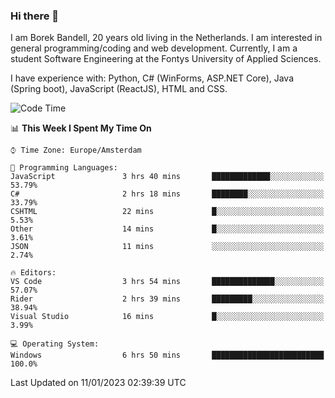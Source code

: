 ### Hi there 👋

I am Borek Bandell, 20 years old living in the Netherlands. I am interested in general programming/coding and web development. Currently, I am a student Software Engineering at the Fontys University of Applied Sciences.

I have experience with: Python, C# (WinForms, ASP.NET Core), Java (Spring boot), JavaScript (ReactJS), HTML and CSS.

<!--START_SECTION:waka-->
![Code Time](http://img.shields.io/badge/Code%20Time-334%20hrs%2026%20mins-blue)

📊 **This Week I Spent My Time On** 

```text
⌚︎ Time Zone: Europe/Amsterdam

💬 Programming Languages: 
JavaScript               3 hrs 40 mins       █████████████░░░░░░░░░░░░   53.79% 
C#                       2 hrs 18 mins       ████████░░░░░░░░░░░░░░░░░   33.79% 
CSHTML                   22 mins             █░░░░░░░░░░░░░░░░░░░░░░░░   5.53% 
Other                    14 mins             █░░░░░░░░░░░░░░░░░░░░░░░░   3.61% 
JSON                     11 mins             ░░░░░░░░░░░░░░░░░░░░░░░░░   2.74%

🔥 Editors: 
VS Code                  3 hrs 54 mins       ██████████████░░░░░░░░░░░   57.07% 
Rider                    2 hrs 39 mins       █████████░░░░░░░░░░░░░░░░   38.94% 
Visual Studio            16 mins             █░░░░░░░░░░░░░░░░░░░░░░░░   3.99%

💻 Operating System: 
Windows                  6 hrs 50 mins       █████████████████████████   100.0%

```


 Last Updated on 11/01/2023 02:39:39 UTC
<!--END_SECTION:waka-->

<!--**tcBorek2002/tcBorek2002** is a ✨ _special_ ✨ repository because its `README.md` (this file) appears on your GitHub profile.

Here are some ideas to get you started:

- 🔭 I’m currently working on ...
- 🌱 I’m currently learning ...
- 👯 I’m looking to collaborate on ...
- 🤔 I’m looking for help with ...
- 💬 Ask me about ...
- 📫 How to reach me: ...
- 😄 Pronouns: ...
- ⚡ Fun fact: ...
-->
